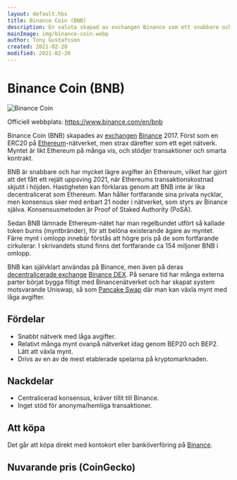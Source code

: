 ```yaml
---
layout: default.hbs
title: Binance Coin (BNB)
description: En valuta skapad av exchangen Binance som ett snabbare och billigare alternativ till Ethereum. Priset för det är tyvärr tappad decentralicering.
mainImage: img/binance-coin.webp
author: Tony Gustafsson
created: 2021-02-20
modified: 2021-02-20
---
```


# Binance Coin (BNB)

![Binance Coin](/img/binance-coin.webp 'Binance Coin')

Officiell webbplats: https://www.binance.com/en/bnb

Binance Coin (BNB) skapades av [exchangen](/marknaden/exchanges.html) [Binance](https://www.binance.com) 2017. Först som en ERC20 på [Ethereum](/kryptovalutor/ethereum.html)-nätverket, men strax därefter som ett eget nätverk. Myntet är likt Ethereum på många vis, och stödjer transaktioner och smarta kontrakt.

BNB är snabbare och har mycket lägre avgifter än Ethereum, vilket har gjort att det fått ett rejält uppsving 2021, när Ethereums transaktionskostnad skjutit i höjden. Hastigheten kan förklaras genom att BNB inte är lika decentralicerat som Ethereum. Man håller fortfarande sina privata nycklar, men konsensus sker med enbart 21 noder i nätverket, som styrs av Binance själva. Konsensusmetoden är Proof of Staked Authority (PoSA).

Sedan BNB lämnade Ethereum-nätet har man regelbundet utfört så kallade token burns (myntbränder), för att belöna existerande ägare av myntet. Färre mynt i omlopp innebär förstås att högre pris på de som fortfarande cirkulerar. I skrivandets stund finns det fortfarande ca 154 miljoner BNB i omlopp.

BNB kan självklart användas på Binance, men även på deras [decentralicerade exchange](/marknaden/exchanges.html) [Binance DEX](https://www.binance.org). På senare tid har många externa parter börjat bygga flitigt med Binancenätverket och har skapat system motsvarande Uniswap, så som [Pancake Swap](https://exchange.pancakeswap.finance/) där man kan växla mynt med låga avgifter.

## Fördelar

-   Snabbt nätverk med låga avgifter.
-   Relativt många mynt ovanpå nätverket idag genom BEP20 och BEP2. Lätt att växla mynt.
-   Drivs av en av de mest etablerade spelarna på kryptomarknaden.

## Nackdelar

-   Centralicerad konsensus, kräver tillit till Binance.
-   Inget stöd för anonyma/hemliga transaktioner.

## Att köpa

Det går att köpa direkt med kontokort eller banköverföring på [Binance](https://www.binance.com).

## Nuvarande pris (CoinGecko)

<script src="https://widgets.coingecko.com/coingecko-coin-ticker-widget.js"></script>

<coingecko-coin-ticker-widget currency="sek" coin-id="binancecoin" locale="en"></coingecko-coin-ticker-widget>
